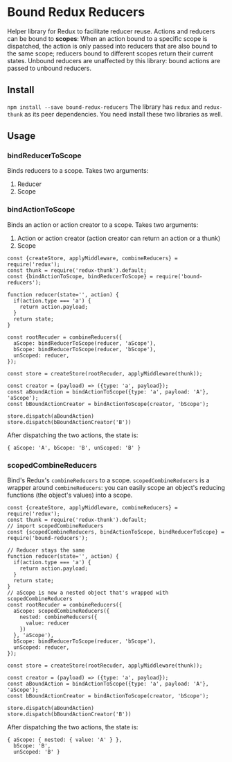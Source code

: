 # Bound Redux Reducers
Helper library for Redux to facilitate reducer reuse.
Actions and reducers can be bound to __scopes__:
When an action bound to a specific scope is dispatched,
the action is only passed into reducers that are also bound to the
same scope; reducers bound to different scopes return their
current states. Unbound reducers are unaffected by this library:
bound actions are passed to unbound reducers.

## Install
`npm install --save bound-redux-reducers`
The library has `redux` and `redux-thunk` as its peer dependencies.
You need install these two libraries as well.

## Usage

### bindReducerToScope
Binds reducers to a scope.
Takes two arguments:
1. Reducer
2. Scope

### bindActionToScope
Binds an action or action creator to a scope.
Takes two arguments:
1. Action or action creator (action creator can return an action or a thunk)
2. Scope

```
const {createStore, applyMiddleware, combineReducers} = require('redux');
const thunk = require('redux-thunk').default;
const {bindActionToScope, bindReducerToScope} = require('bound-reducers');

function reducer(state='', action) {
  if(action.type === 'a') {
    return action.payload;
  }
  return state;
}

const rootRecuder = combineReducers({
  aScope: bindReducerToScope(reducer, 'aScope'),
  bScope: bindReducerToScope(reducer, 'bScope'),
  unScoped: reducer,
});

const store = createStore(rootRecuder, applyMiddleware(thunk));

const creator = (payload) => ({type: 'a', payload});
const aBoundAction = bindActionToScope({type: 'a', payload: 'A'}, 'aScope');
const bBoundActionCreator = bindActionToScope(creator, 'bScope');

store.dispatch(aBoundAction)
store.dispatch(bBoundActionCreator('B'))
```
After dispatching the two actions, the state is:

```
{ aScope: 'A', bScope: 'B', unScoped: 'B' }
```

### scopedCombineReducers
Bind's Redux's `combineReducers` to a scope. `scopedCombineReducers`
is a wrapper around `combineReducers`: you can easily scope an object's
reducing functions (the object's values) into a scope.

```
const {createStore, applyMiddleware, combineReducers} = require('redux');
const thunk = require('redux-thunk').default;
// import scopedCombineReducers
const {scopedCombineReducers, bindActionToScope, bindReducerToScope} = require('bound-reducers');

// Reducer stays the same
function reducer(state='', action) {
  if(action.type === 'a') {
    return action.payload;
  }
  return state;
}
// aScope is now a nested object that's wrapped with scopedCombineReducers
const rootRecuder = combineReducers({
  aScope: scopedCombineReducers({
    nested: combineReducers({
      value: reducer
    })
  }, 'aScope'),
  bScope: bindReducerToScope(reducer, 'bScope'),
  unScoped: reducer,
});

const store = createStore(rootRecuder, applyMiddleware(thunk));

const creator = (payload) => ({type: 'a', payload});
const aBoundAction = bindActionToScope({type: 'a', payload: 'A'}, 'aScope');
const bBoundActionCreator = bindActionToScope(creator, 'bScope');

store.dispatch(aBoundAction)
store.dispatch(bBoundActionCreator('B'))
```
After dispatching the two actions, the state is:
```
{ aScope: { nested: { value: 'A' } },
  bScope: 'B',
  unScoped: 'B' }
```

